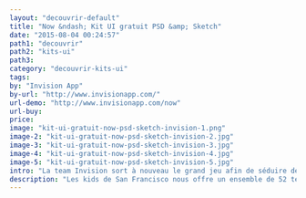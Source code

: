 ```yaml
---
layout: "decouvrir-default"
title: "Now &ndash; Kit UI gratuit PSD &amp; Sketch"
date: "2015-08-04 00:24:57"
path1: "decouvrir"
path2: "kits-ui"
path3:
category: "decouvrir-kits-ui"
tags:
by: "Invision App"
by-url: "http://www.invisionapp.com/"
url-demo: "http://www.invisionapp.com/now"
url-buy:
price:
image: "kit-ui-gratuit-now-psd-sketch-invision-1.png"
image-2: "kit-ui-gratuit-now-psd-sketch-invision-2.jpg"
image-3: "kit-ui-gratuit-now-psd-sketch-invision-3.jpg"
image-4: "kit-ui-gratuit-now-psd-sketch-invision-4.jpg"
image-5: "kit-ui-gratuit-now-psd-sketch-invision-5.jpg"
intro: "La team Invision sort à nouveau le grand jeu afin de séduire de nouveaux utilisateurs pour son outil magique InvisionApp. Les kids de San Francisco nous offre un ensemble de 52 templates accompagnés de 35 icônes uniques et 180+ éléments UI. Le tout est compatible Adobe Photoshop CS6+ &amp; Sketch App. Le kit UI ne nécessite aucune optimisation de votre part, l'affichage Retina a été anticipé pour tous les éléments de design. N'oubliez pas de partager vos prochaines créations via InvisionApp. Un super outil plus sympa que Notable pour les connaisseurs."
description: "Les kids de San Francisco nous offre un ensemble de 52 templates accompagnés de 35 icônes uniques et 180+ éléments UI"
---
```

